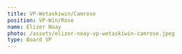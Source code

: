 ```yaml
---
title: VP-Wetaskiwin/Camrose
position: VP-Win/Rose
name: Elizer Noay
photo: /assets/elizer-noay-vp-wetaskiwin-camrose.jpeg
type: Board VP
---
```


